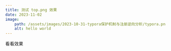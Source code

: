 ```yaml
---
title: 测试 top.png 效果
date: 2023-11-02
image:
    path: /assets/images/2023-10-31-typora保护机制与注册逆向分析/typora.png
    alt: hello world
---
```


看看效果
